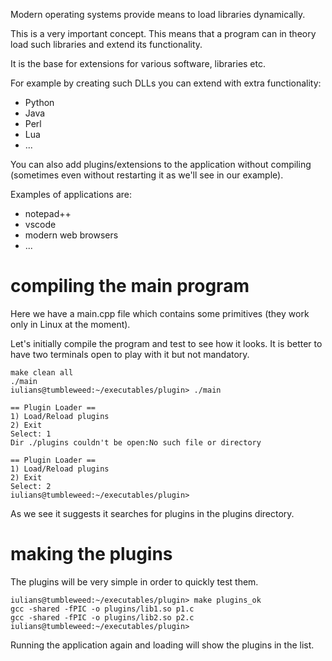 Modern operating systems provide means to load libraries dynamically.

This is a very important concept. This means that a program can in theory load such libraries and extend its functionality.

It is the base for extensions for various software, libraries etc.

For example by creating such DLLs you can extend with extra functionality:
- Python
- Java
- Perl
- Lua
- ...

You can also add plugins/extensions to the application without compiling (sometimes even without restarting it as we'll see in our example). 

Examples of applications are:
- notepad++
- vscode
- modern web browsers
- ...

# compiling the main program
Here we have a main.cpp file which contains some primitives (they work only in Linux at the moment).

Let's initially compile the program and test to see how it looks. It is better to have two terminals open to play with it but not mandatory.

```
make clean all
./main
iulians@tumbleweed:~/executables/plugin> ./main

== Plugin Loader ==
1) Load/Reload plugins
2) Exit
Select: 1
Dir ./plugins couldn't be open:No such file or directory

== Plugin Loader ==
1) Load/Reload plugins
2) Exit
Select: 2
iulians@tumbleweed:~/executables/plugin>
```

As we see it suggests it searches for plugins in the plugins directory.

# making the plugins

The plugins will be very simple in order to quickly test them.

```
iulians@tumbleweed:~/executables/plugin> make plugins_ok
gcc -shared -fPIC -o plugins/lib1.so p1.c
gcc -shared -fPIC -o plugins/lib2.so p2.c
iulians@tumbleweed:~/executables/plugin> 
```

Running the application again and loading will show the plugins in the list.

